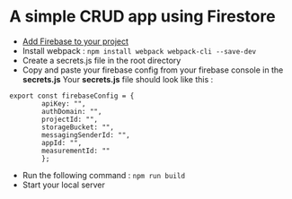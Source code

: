 # A simple CRUD app using Firestore
- [Add Firebase to your project](https://firebase.google.com/docs/web/setup "Add firebase to your project")
- Install webpack : 
`npm install webpack webpack-cli --save-dev`
- Create a secrets.js file in the root directory
- Copy and paste your firebase config from your firebase console in the **secrets.js**
Your **secrets.js** file should look like this :
```
export const firebaseConfig = {
        apiKey: "",
        authDomain: "",
        projectId: "",
        storageBucket: "",
        messagingSenderId: "",
        appId: "",
        measurementId: ""
        };
```
- Run the following command :
`npm run build`
- Start your local server
